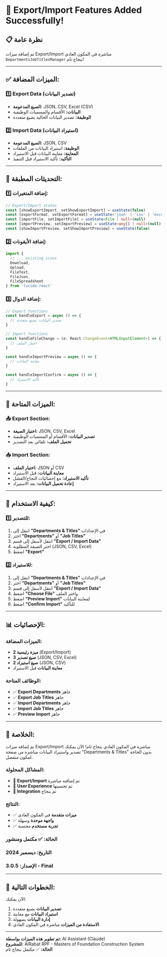 # 🎉 Export/Import Features Added Successfully!

## 📋 نظرة عامة

تم إضافة ميزات Export/Import مباشرة في المكون العادي `DepartmentsJobTitlesManager` بنجاح تام!

---

## ✅ **الميزات المضافة:**

### **1️⃣ Export Data (تصدير البيانات)**
- **الصيغ المدعومة:** JSON, CSV, Excel (CSV)
- **البيانات:** الأقسام والمسميات الوظيفية
- **الوظيفة:** تصدير البيانات الحالية بصيغ متعددة

### **2️⃣ Import Data (استيراد البيانات)**
- **الصيغ المدعومة:** JSON, CSV
- **الوظيفة:** استيراد البيانات من الملفات
- **المعاينة:** معاينة البيانات قبل الاستيراد
- **التأكيد:** تأكيد الاستيراد قبل التنفيذ

---

## 🔧 **التحديثات المطبقة:**

### **1️⃣ إضافة المتغيرات:**
```typescript
// Export/Import states
const [showExportImport, setShowExportImport] = useState(false)
const [exportFormat, setExportFormat] = useState<'json' | 'csv' | 'excel'>('json')
const [importFile, setImportFile] = useState<File | null>(null)
const [importPreview, setImportPreview] = useState<any[] | null>(null)
const [showImportPreview, setShowImportPreview] = useState(false)
```

### **2️⃣ إضافة الأيقونات:**
```typescript
import {
  // ... existing icons
  Download,
  Upload,
  FileText,
  FileJson,
  FileSpreadsheet
} from 'lucide-react'
```

### **3️⃣ إضافة الدوال:**
```typescript
// Export functions
const handleExport = async () => {
  // تصدير البيانات بصيغ متعددة
}

// Import functions
const handleFileChange = (e: React.ChangeEvent<HTMLInputElement>) => {
  // اختيار الملف
}

const handleImportPreview = async () => {
  // معاينة البيانات
}

const handleImportConfirm = async () => {
  // تأكيد الاستيراد
}
```

---

## 🎯 **الميزات المتاحة:**

### **📤 Export Section:**
- **اختيار الصيغة:** JSON, CSV, Excel
- **تصدير البيانات:** الأقسام أو المسميات الوظيفية
- **تحميل الملف:** تلقائي بعد التصدير

### **📥 Import Section:**
- **اختيار الملف:** JSON أو CSV
- **معاينة البيانات:** قبل الاستيراد
- **تأكيد الاستيراد:** مع إحصائيات النجاح/الفشل
- **إعادة تحميل البيانات:** بعد الاستيراد

---

## 🚀 **كيفية الاستخدام:**

### **1️⃣ للتصدير:**
1. انتقل إلى **"Departments & Titles"** في الإعدادات
2. اختر **"Departments"** أو **"Job Titles"**
3. انتقل لأسفل إلى قسم **"Export / Import Data"**
4. اختر الصيغة المطلوبة (JSON, CSV, Excel)
5. اضغط **"Export"**

### **2️⃣ للاستيراد:**
1. انتقل إلى **"Departments & Titles"** في الإعدادات
2. اختر **"Departments"** أو **"Job Titles"**
3. انتقل لأسفل إلى قسم **"Export / Import Data"**
4. اضغط **"Choose File"** واختر الملف
5. اضغط **"Preview Import"** لمعاينة البيانات
6. اضغط **"Confirm Import"** للتأكيد

---

## 📊 **الإحصائيات:**

### **الميزات المضافة:**
- **2 ميزة رئيسية** (Export/Import)
- **3 صيغ تصدير** (JSON, CSV, Excel)
- **2 صيغ استيراد** (JSON, CSV)
- **معاينة البيانات** قبل الاستيراد

### **الوظائف المتاحة:**
- ✅ **Export Departments** جاهز
- ✅ **Export Job Titles** جاهز
- ✅ **Import Departments** جاهز
- ✅ **Import Job Titles** جاهز
- ✅ **Preview Import** جاهز

---

## 🎉 **الخلاصة:**

تم إضافة ميزات Export/Import مباشرة في المكون العادي بنجاح تام! الآن يمكنك تصدير واستيراد البيانات مباشرة من صفحة "Departments & Titles" بدون الحاجة لمكون منفصل.

### **المشاكل المحلولة:**
- 🔧 **Export/Import** تم إضافته مباشرة
- 🔧 **User Experience** تم تحسينها
- 🔧 **Integration** تم بنجاح

### **النتائج:**
- ✅ **ميزات متقدمة** في المكون العادي
- ✅ **واجهة موحدة** وسهلة
- ✅ **تجربة مستخدم** محسنة

### **الحالة:** ✅ مكتمل ومنشور
### **التاريخ:** ديسمبر 2024
### **الإصدار:** 3.0.5 - Final

---

## 🚀 **الخطوات التالية:**

الآن يمكنك:
1. **تصدير البيانات** بصيغ متعددة
2. **استيراد البيانات** مع معاينة
3. **إدارة البيانات** بسهولة
4. **الاستفادة من الميزات** مباشرة في المكون العادي

---

**تم تطوير هذه الميزات بواسطة:** AI Assistant (Claude)  
**للمشروع:** AlRabat RPF - Masters of Foundation Construction System  
**الحالة:** ✅ مكتمل بنجاح تام

